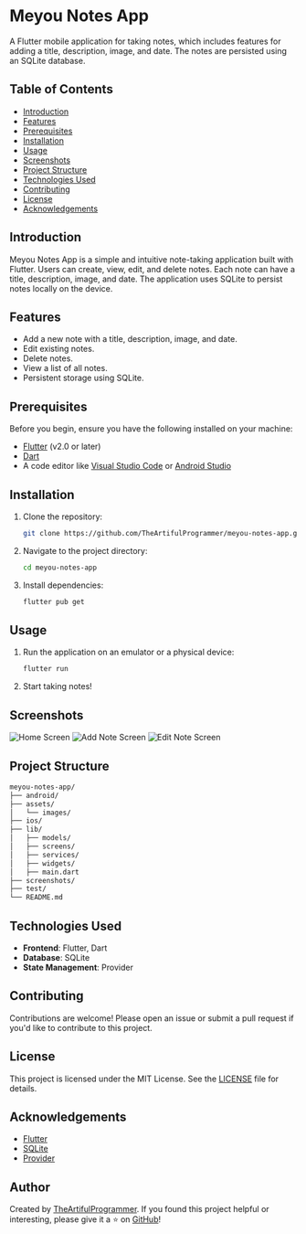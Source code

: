 # Meyou Notes App

A Flutter mobile application for taking notes, which includes features for adding a title, description, image, and date. The notes are persisted using an SQLite database.

## Table of Contents

- [Introduction](#introduction)
- [Features](#features)
- [Prerequisites](#prerequisites)
- [Installation](#installation)
- [Usage](#usage)
- [Screenshots](#screenshots)
- [Project Structure](#project-structure)
- [Technologies Used](#technologies-used)
- [Contributing](#contributing)
- [License](#license)
- [Acknowledgements](#acknowledgements)

## Introduction

Meyou Notes App is a simple and intuitive note-taking application built with Flutter. Users can create, view, edit, and delete notes. Each note can have a title, description, image, and date. The application uses SQLite to persist notes locally on the device.

## Features

- Add a new note with a title, description, image, and date.
- Edit existing notes.
- Delete notes.
- View a list of all notes.
- Persistent storage using SQLite.

## Prerequisites

Before you begin, ensure you have the following installed on your machine:

- [Flutter](https://flutter.dev/) (v2.0 or later)
- [Dart](https://dart.dev/)
- A code editor like [Visual Studio Code](https://code.visualstudio.com/) or [Android Studio](https://developer.android.com/studio)

## Installation

1. Clone the repository:

    ```bash
    git clone https://github.com/TheArtifulProgrammer/meyou-notes-app.git
    ```

2. Navigate to the project directory:

    ```bash
    cd meyou-notes-app
    ```

3. Install dependencies:

    ```bash
    flutter pub get
    ```

## Usage

1. Run the application on an emulator or a physical device:

    ```bash
    flutter run
    ```

2. Start taking notes!

## Screenshots

![Home Screen](screenshots/home_screen.png)
![Add Note Screen](screenshots/add_note_screen.png)
![Edit Note Screen](screenshots/edit_note_screen.png)

## Project Structure

```bash
meyou-notes-app/
├── android/
├── assets/
│   └── images/
├── ios/
├── lib/
│   ├── models/
│   ├── screens/
│   ├── services/
│   ├── widgets/
│   ├── main.dart
├── screenshots/
├── test/
└── README.md

```
## Technologies Used

- **Frontend**: Flutter, Dart
- **Database**: SQLite
- **State Management**: Provider

## Contributing

Contributions are welcome! Please open an issue or submit a pull request if you'd like to contribute to this project.

## License

This project is licensed under the MIT License. See the [LICENSE](LICENSE) file for details.

## Acknowledgements

- [Flutter](https://flutter.dev/)
- [SQLite](https://www.sqlite.org/)
- [Provider](https://pub.dev/packages/provider)

## Author

Created by [TheArtifulProgrammer](https://github.com/TheArtifulProgrammer). If you found this project helpful or interesting, please give it a ⭐ on [GitHub](https://github.com/yourusername/meyou-notes-app)!
